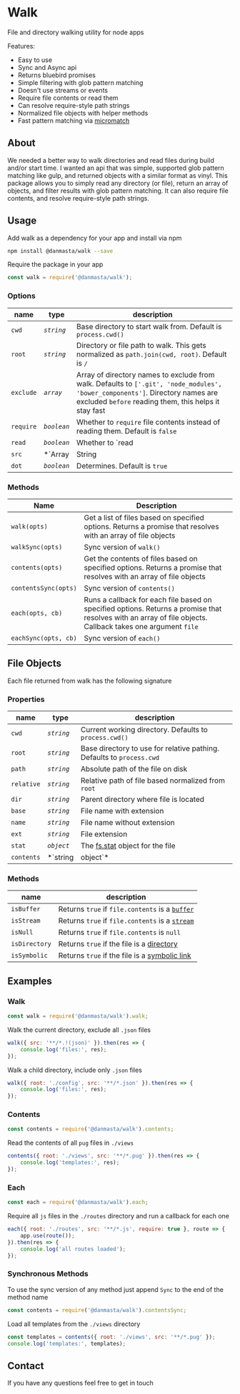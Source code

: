 # Walk
File and directory walking utility for node apps

Features:
* Easy to use
* Sync and Async api
* Returns bluebird promises
* Simple filtering with glob pattern matching
* Doesn't use streams or events
* Require file contents or read them
* Can resolve require-style path strings
* Normalized file objects with helper methods
* Fast pattern matching via [micromatch](https://github.com/micromatch/micromatch)

## About
We needed a better way to walk directories and read files during build and/or start time. I wanted an api that was simple, supported glob pattern matching like gulp, and returned objects with a similar format as vinyl. This package allows you to simply read any directory (or file), return an array of objects, and filter results with glob pattern matching. It can also require file contents, and resolve require-style path strings.

## Usage
Add walk as a dependency for your app and install via npm
```bash
npm install @danmasta/walk --save
```

Require the package in your app
```javascript
const walk = require('@danmasta/walk');
```

### Options
name | type | description
-----|----- | -----------
`cwd` | *`string`* | Base directory to start walk from. Default is `process.cwd()`
`root` | *`string`* | Directory or file path to walk. This gets normalized as `path.join(cwd, root)`. Default is `/`
`exclude` | *`array`* | Array of directory names to exclude from walk. Defaults to `['.git', 'node_modules', 'bower_components']`. Directory names are excluded `before` reading them, this helps it stay fast
`require` | *`boolean`* | Whether to `require` file contents instead of reading them. Default is `false`
`read` | *`boolean`* | Whether to `read|require` file contents when using `each()`. Defaults to `true`
`src` | *`Array|String|RegExp`* | [Micromatch pattern](https://github.com/micromatch/micromatch#matcher) for result filtering. Can be a path string, glob pattern string, regular expression, or an array of strings. Defaults to `**/*`,
`dot` | *`boolean`* | Determines. Default is `true`

### Methods
Name | Description
-----|------------
`walk(opts)` | Get a list of files based on specified options. Returns a promise that resolves with an array of file objects
`walkSync(opts)` | Sync version of `walk()`
`contents(opts)` | Get the contents of files based on specified options. Returns a promise that resolves with an array of file objects
`contentsSync(opts)` | Sync version of `contents()`
`each(opts, cb)` | Runs a callback for each file based on specified options. Returns a promise that resolves with an array of file objects. Callback takes one argument `file`
`eachSync(opts, cb)` | Sync version of `each()`

## File Objects
Each file returned from walk has the following signature
### Properties
name | type | description
-----|----- | -----------
`cwd` | *`string`* | Current working directory. Defaults to `process.cwd()`
`root` | *`string`* | Base directory to use for relative pathing. Defaults to `process.cwd`
`path` | *`string`* | Absolute path of the file on disk
`relative` | *`string`* | Relative path of file based normalized from `root`
`dir` | *`string`* | Parent directory where file is located
`base` | *`string`* | File name with extension
`name` | *`string`* | File name without extension
`ext` | *`string`* | File extension
`stat` | *`object`* | The [fs.stat](https://nodejs.org/api/fs.html#fs_class_fs_stats) object for the file
`contents` | *`string|object`* | Contents of the file. If `require` is `true`, will be resolved `object`, otherwise `string`. Default is `null`

### Methods
name | description
-----| -----------
`isBuffer` | Returns `true` if `file.contents` is a [`buffer`](https://nodejs.org/api/buffer.html#buffer_class_method_buffer_isbuffer_obj)
`isStream` | Returns `true` if `file.contents` is a [`stream`](https://nodejs.org/api/stream.html)
`isNull` | Returns `true` if `file.contents` is `null`
`isDirectory` | Returns `true` if the file is a [directory](https://nodejs.org/api/fs.html#fs_stats_isdirectory)
`isSymbolic` | Returns `true` if the file is a [symbolic link](https://nodejs.org/api/fs.html#fs_stats_issymboliclink)


## Examples
### Walk
```js
const walk = require('@danmasta/walk').walk;
```
Walk the current directory, exclude all `.json` files
```js
walk({ src: '**/*.!(json)' }).then(res => {
    console.log('files:', res);
});
```
Walk a child directory, include only `.json` files
```js
walk({ root: './config', src: '**/*.json' }).then(res => {
    console.log('files:', res);
});
```

### Contents
```js
const contents = require('@danmasta/walk').contents;
```
Read the contents of all `pug` files in `./views`
```js
contents({ root: './views', src: '**/*.pug' }).then(res => {
    console.log('templates:', res);
});
```

### Each
```js
const each = require('@danmasta/walk').each;
```
Require all `js` files in the `./routes` directory and run a callback for each one
```js
each({ root: './routes', src: '**/*.js', require: true }, route => {
    app.use(route());
}).then(res => {
    console.log('all routes loaded');
});
```

### Synchronous Methods
To use the sync version of any method just append `Sync` to the end of the method name
```js
const contents = require('@danmasta/walk').contentsSync;
```
Load all templates from the `./views` directory
```js
const templates = contents({ root: './views', src: '**/*.pug' });
console.log('templates:', templates);
```

## Contact
If you have any questions feel free to get in touch
